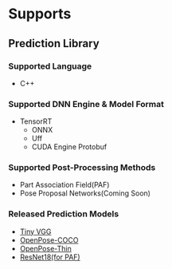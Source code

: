# Supports

## Prediction Library

### Supported Language

- C++

### Supported DNN Engine & Model Format

- TensorRT
    - ONNX
    - Uff
    - CUDA Engine Protobuf
    
### Supported Post-Processing Methods

- Part Association Field(PAF)
- Pose Proposal Networks(Coming Soon)

### Released Prediction Models

- [Tiny VGG](https://github.com/tensorlayer/pretrained-models/blob/master/models/hyperpose/hao28-600000-256x384.uff)
- [OpenPose-COCO](https://github.com/tensorlayer/pretrained-models/blob/master/models/hyperpose/openpose_coco.onnx)
- [OpenPose-Thin](https://github.com/tensorlayer/pretrained-models/blob/master/models/hyperpose/openpose_thin.onnx)
- [ResNet18(for PAF)](https://github.com/tensorlayer/pretrained-models/blob/master/models/hyperpose/lopps_resnet50.onnx)